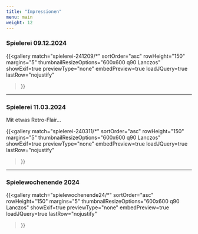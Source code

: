 ```yaml
---
title: "Impressionen"
menu: main
weight: 12
---
```


### Spielerei 09.12.2024

{{<gallery
    match="spielerei-241209/*"
    sortOrder="asc"
    rowHeight="150"
    margins="5"
    thumbnailResizeOptions="600x600 q90 Lanczos"
    showExif=true
    previewType="none"
    embedPreview=true
    loadJQuery=true
    lastRow="nojustify"
>}}

---
### Spielerei 11.03.2024

Mit etwas Retro-Flair... 

{{<gallery
    match="spielerei-240311/*"
    sortOrder="asc"
    rowHeight="150"
    margins="5"
    thumbnailResizeOptions="600x600 q90 Lanczos"
    showExif=true
    previewType="none"
    embedPreview=true
    loadJQuery=true
    lastRow="nojustify"
>}}

---
### Spielewochenende 2024

{{<gallery
    match="spielewochenende24/*"
    sortOrder="asc"
    rowHeight="150"
    margins="5"
    thumbnailResizeOptions="600x600 q90 Lanczos"
    showExif=true
    previewType="none"
    embedPreview=true
    loadJQuery=true
    lastRow="nojustify"
>}}
